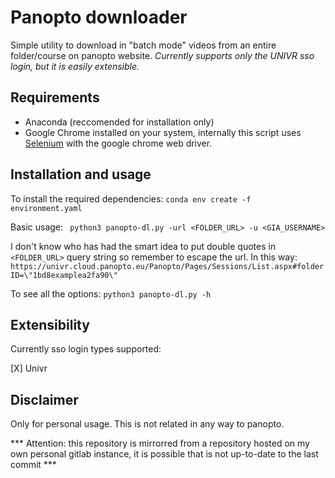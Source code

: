 # Panopto downloader

Simple utility to download in "batch mode" videos from an entire folder/course on panopto website. *Currently supports only the UNIVR sso login, but it is easily extensible.*

## Requirements

- Anaconda (reccomended for installation only)
- Google Chrome installed on your system, internally this script uses [Selenium](https://www.selenium.dev/documentation/) with the google chrome web driver.

## Installation and usage

To install the required dependencies: ``` conda env create -f environment.yaml ```

Basic usage: ``` python3 panopto-dl.py -url <FOLDER_URL> -u <GIA_USERNAME>``` 

I don't know who has had the smart idea to put double quotes in `<FOLDER_URL>` query string so remember to escape the url. In this way: `https://univr.cloud.panopto.eu/Panopto/Pages/Sessions/List.aspx#folderID=\"1bd8examplea2fa90\"`

To see all the options: ` python3 panopto-dl.py -h `

## Extensibility

Currently sso login types supported:

[X] Univr

## Disclaimer

Only for personal usage. This is not related in any way to panopto.


*** Attention: this repository is mirrorred from a repository hosted on my own personal gitlab instance, it is possible that is not up-to-date to the last commit ***



